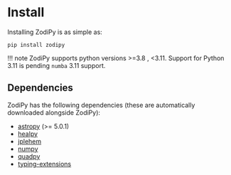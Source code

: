 # Install

Installing ZodiPy is as simple as:

```
pip install zodipy
```

!!! note
    ZodiPy supports python versions >=3.8 , <3.11.
    Support for Python 3.11 is pending `numba` 3.11 support.

## Dependencies
ZodiPy has the following dependencies (these are automatically downloaded alongside ZodiPy):

- [astropy](https://www.astropy.org) (>= 5.0.1)
- [healpy](https://healpy.readthedocs.io/en/latest/)
- [jplehem](https://pypi.org/project/jplephem/)
- [numpy](https://numpy.org)
- [quadpy](https://pypi.org/project/quadpy/)
- [typing-extensions](https://pypi.org/project/typing-extensions/>)